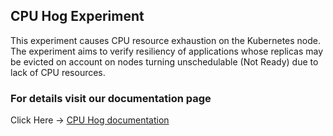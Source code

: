 ## CPU Hog Experiment
This experiment causes CPU resource exhaustion on the Kubernetes node. The experiment aims to verify resiliency of applications whose replicas may be evicted on account on nodes turning unschedulable (Not Ready) due to lack of CPU resources.

### For details visit our documentation page
Click Here -> <a href="https://github.com/litmuschaos/litmus-docs/blob/staging/docs/cpu-hog.md">CPU Hog documentation</a>